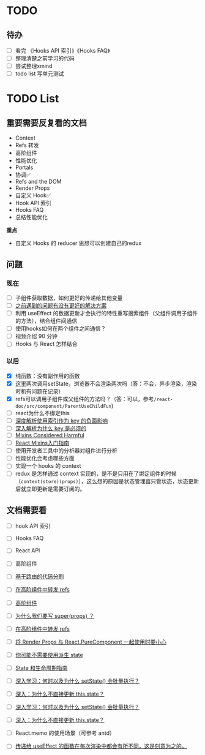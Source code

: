 # TODO

## 待办
- [ ] 看完 《Hooks API 索引》《Hooks FAQ》
- [ ] 整理清楚之前学习的代码
- [ ] 尝试整理xmind
- [ ] todo list 写单元测试

# TODO List
 
## 重要需要反复看的文档
- Context
- Refs 转发
- 高阶组件
- 性能优化
- Portals
- 协调✅
- Refs and the DOM
- Render Props
- 自定义 Hook✅
- Hook API 索引
- Hooks FAQ
- 总结性能优化
  
**重点**
- 自定义 Hooks 的 reducer 思想可以创建自己的redux

## 问题
### 现在
- [ ] 子组件获取数据，如何更好的传递给其他变量
- [ ] [之前遇到的问题有没有更好的解决方案](https://wind8866.github.io/null/)
- [ ] 利用 useEffect 的数据更新才会执行的特性重写搜索组件（父组件调用子组件的方法），结合组件间通信
- [ ] 使用hooks如何在两个组件之间通信？
- [ ] 视频介绍 90 分钟
- [ ] Hooks 与 React 怎样结合
### 以后
- [x] 纯函数：没有副作用的函数
- [x] [这里](https://zh-hans.reactjs.org/docs/react-component.html#componentdidmount)两次调用setState，浏览器不会渲染两次吗（答：不会，异步渲染，渲染时机有问题在记录）
- [x] refs可以调用子组件或父组件的方法吗？（答：可以，参考`/react-doc/src/component/ParentUseChildFun`)
- [ ] react为什么不绑定this
- [ ] [深度解析使用索引作为 key 的负面影响](https://medium.com/@robinpokorny/index-as-a-key-is-an-anti-pattern-e0349aece318)
- [ ] [深入解析为什么 key 是必须的](https://zh-hans.reactjs.org/docs/reconciliation.html#recursing-on-children)
- [ ] [Mixins Considered Harmful](https://zh-hans.reactjs.org/blog/2016/07/13/mixins-considered-harmful.html)
- [ ] [React Mixins入门指南](https://juejin.cn/post/6844903471162851342)
- [ ] 使用开发者工具中的分析器对组件进行分析
- [ ] 性能优化会考虑哪些方面
- [ ] 实现一个 hooks 的 context
- [ ] redux 是怎样通过 context 实现的，是不是只用在了绑定组件的时候（`context(store)(props)`），这么想的原因是状态管理器只管状态，状态更新后就立即更新是需要订阅的。
## 文档需要看
- [ ] hook API 索引
- [ ] Hooks FAQ
- [ ] React API
- [ ] 高阶组件

- [ ] [基于路由的代码分割](https://zh-hans.reactjs.org/docs/code-splitting.html#error-boundaries)
- [ ] [在高阶组件中转发 refs](https://zh-hans.reactjs.org/docs/forwarding-refs.html)
- [ ] [高阶组件](https://zh-hans.reactjs.org/docs/higher-order-components.html#use-hocs-for-crossing-cutting-concerns)
- [ ] [为什么我们要写 super(props) ？](https://overreacted.io/zh-hans/why-do-we-write-super-props/)

- [ ] [在高阶组件中转发 refs](https://zh-hans.reactjs.org/docs/forwarding-refs.html)
- [ ] [将 Render Props 与 React.PureComponent 一起使用时要小心](https://zh-hans.reactjs.org/docs/render-props.html#be-careful-when-using-render-props-with-reactpurecomponent)
- [ ] [你可能不需要使用派生 state](https://zh-hans.reactjs.org/blog/2018/06/07/you-probably-dont-need-derived-state.html)
- [ ] [State 和生命周期指南](https://zh-hans.reactjs.org/docs/state-and-lifecycle.html)
- [ ] [深入学习：何时以及为什么 setState() 会批量执行？](https://stackoverflow.com/a/48610973/458193)
- [ ] [深入：为什么不直接更新 this.state？](https://github.com/facebook/react/issues/11527#issuecomment-360199710)
- [ ] [深入学习：何时以及为什么 setState() 会批量执行？](https://stackoverflow.com/a/48610973/458193)
- [ ] [深入：为什么不直接更新 this.state？](https://github.com/facebook/react/issues/11527#issuecomment-360199710)

- [ ] React.memo 的使用场景（可参考 antd）
- [ ] [传递给 useEffect 的函数在每次渲染中都会有所不同，这是刻意为之的。](https://zh-hans.reactjs.org/docs/hooks-effect.html#detailed-explanation)
